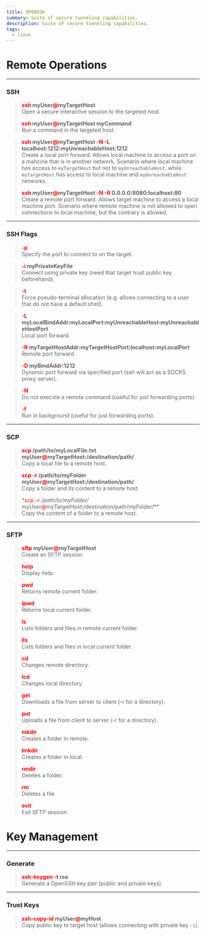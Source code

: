 ```yaml
---
title: OPENSSH
summary: Suite of secure tunneling capabilities.
description: Suite of secure tunneling capabilities.
tags:
  - linux
---
```


# Remote Operations

---

### SSH


 > 
 > **<font color=red>ssh</font> myUser<font color=red>@</font>myTargetHost**</br>
 > Open a secure interactive session to the targeted host.
 > 
 > **<font color=red>ssh</font> myUser<font color=red>@</font>myTargetHost myCommand**</br>
 > Run a command in the targeted host.

 > 
 > **<font color=red>ssh</font> myUser<font color=red>@</font>myTargetHost <font color=red>-N -L</font> localhost<font color=red>:</font>1212<font color=red>:</font>myUnreachableHost<font color=red>:</font>1212**</br>
 > Create a local port forward.
 > Allows local machine to access a port on a mahcine that is in another network.
 > Scenario where local machine has access to `myTargetHost` but not to `myUnreachableHost`, while `myTargetHost` has access to local machine and `myUnreachableHost` networks.
 > 
 > **<font color=red>ssh</font> myUser<font color=red>@</font>myTargetHost <font color=red>-N -R</font> 0.0.0.0<font color=red>:</font>8080<font color=red>:</font>localhost<font color=red>:</font>80**</br>
 > Create a remote port forward.
 > Allows target machine to access a local machine port.
 > Scenario where remote machine is not allowed to open connections to local machine, but the contrary is allowed.

---

### SSH Flags


 > 
 > **<font color=red>-p</font>**</br>
 > Specify the port to connect to on the target.

 > 
 > **<font color=red>-i</font> myPrivateKeyFile**</br>
 > Connect using private key (need that target trust public key beforehand).

 > 
 > **<font color=red>-t</font>**</br>
 > Force pseudo-terminal allocation (e.g. allows connecting to a user that do not have a default shell).

 > 
 > **<font color=red>-L</font> myLocalBindAddr<font color=red>:</font>myLocalPort<font color=red>:</font>myUnreachableHost<font color=red>:</font>myUnreachableHostPort**</br>
 > Local port forward.
 > 
 > **<font color=red>-R</font> myTargetHostAddr<font color=red>:</font>myTargetHostPort<font color=red>:</font>localhost<font color=red>:</font>myLocalPort**</br>
 > Remote port forward.
 > 
 > **<font color=red>-D</font> myBindAddr<font color=red>:</font>1212**</br>
 > Dynamic port forward via specified port (ssh will act as a SOCKS proxy server).

 > 
 > **<font color=red>-N</font>**</br>
 > Do not execute a remote command (useful for just forwarding ports).
 > 
 > **<font color=red>-f</font>**</br>
 > Run in background (useful for just forwarding ports).

---

### SCP


 > 
 > **<font color=red>scp</font> /path/to/myLocalFile.txt myUser<font color=red>@</font>myTargetHost<font color=red>:</font>/destination/path/**</br>
 > Copy a local file to a remote host.

 > 
 > **<font color=red>scp -r</font> /path/to/myFolder myUser<font color=red>@</font>myTargetHost<font color=red>:</font>/destination/path/**</br>
 > Copy a folder and its content to a remote host.
 > 
 > \**<font color=red>scp -r</font> /path/to/myFolder/* myUser<font color=red>@</font>myTargetHost<font color=red>:</font>/destination/path/myFolder/\*\*</br>
 > Copy the content of a folder to a remote host.

---

### SFTP


 > 
 > **<font color=red>sftp</font> myUser<font color=red>@</font>myTargetHost**</br>
 > Create an SFTP session.

 > 
 > **<font color=red>help</font>**</br> 
 > Display help.

 > 
 > **<font color=red>pwd</font>**</br>
 > Returns remote current folder.
 > 
 > **<font color=red>lpwd</font>**</br>
 > Returns local current folder.
 > 
 > **<font color=red>ls</font>**</br>
 > Lists folders and files in remote current folder.
 > 
 > **<font color=red>lls</font>**</br>
 > Lists folders and files in local current folder.
 > 
 > **<font color=red>cd</font>**</br>
 > Changes remote directory.
 > 
 > **<font color=red>lcd</font>**</br>
 > Changes local directory

 > 
 > **<font color=red>get</font>**</br>
 > Downloads a file from server to client (-r for a directory).
 > 
 > **<font color=red>put</font>**</br>
 > Uploads a file from client to server (-r for a directory).

 > 
 > **<font color=red>mkdir</font>**</br>
 > Creates a folder in remote.
 > 
 > **<font color=red>lmkdir</font>**</br>
 > Creates a folder in local.
 > 
 > **<font color=red>rmdir</font>**</br>
 > Deletes a folder.
 > 
 > **<font color=red>rm</font>**</br>
 > Deletes a file.

 > 
 > **<font color=red>exit</font>**</br> 
 > Exit SFTP session.

# Key Management

---

### Generate


 > 
 > **<font color=red>ssh-keygen -t</font> rsa**</br>
 > Generate a OpenSSH key pair (public and private keys).

---

### Trust Keys


 > 
 > **<font color=red>ssh-copy-id</font> myUser<font color=red>@</font>myHost**</br>
 > Copy public key to target host (allows connecting with private key `-i`).
